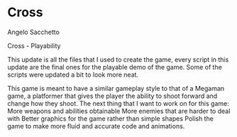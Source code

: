 # Cross

Angelo Sacchetto

Cross - Playability

This update is all the files that I used to create the game, every script in this update are the final ones for the playable demo of the game. Some of the scripts were updated a bit to look more neat.

This game is meant to have a similar gameplay style to that of a Megaman game, a platformer that gives the player the ability to shoot forward and change how they shoot. The next thing that I want to work on for this game: 
More weapons and abilities obtainable
More enemies that are harder to deal with
Better graphics for the game rather than simple shapes
Polish the game to make more fluid and accurate code and animations.
